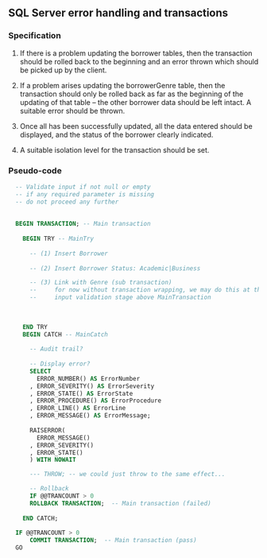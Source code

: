 SQL Server error handling and transactions
---

### Specification

1. If there is a problem updating the borrower tables, then the transaction should be rolled back to the beginning and an error thrown which should be picked up by the client. 

1. If a problem arises updating the borrowerGenre table, then the transaction should only be rolled back as far as the beginning of the updating of that table – the other borrower data should be left intact.
A suitable error should be thrown.

1. Once all has been successfully updated, all the data entered should be displayed, and the status of the borrower clearly indicated.

1. A suitable isolation level for the transaction should be set.

### Pseudo-code 

```SQL
  -- Validate input if not null or empty
  -- if any required parameter is missing
  -- do not proceed any further
   
    
  BEGIN TRANSACTION; -- Main transaction
    
    BEGIN TRY -- MainTry
      
      -- (1) Insert Borrower 
   
      -- (2) Insert Borrower Status: Academic|Business

      -- (3) Link with Genre (sub transaction)
      --     for now without transaction wrapping, we may do this at the 
      --     input validation stage above MainTransaction
      
         
   
    END TRY
    BEGIN CATCH -- MainCatch
    
      -- Audit trail?
      
      -- Display error?
      SELECT 
        ERROR_NUMBER() AS ErrorNumber
      , ERROR_SEVERITY() AS ErrorSeverity
      , ERROR_STATE() AS ErrorState
      , ERROR_PROCEDURE() AS ErrorProcedure
      , ERROR_LINE() AS ErrorLine
      , ERROR_MESSAGE() AS ErrorMessage;
      
      RAISERROR(
        ERROR_MESSAGE()
      , ERROR_SEVERITY()
      , ERROR_STATE()
      ) WITH NOWAIT

      --- THROW; -- we could just throw to the same effect...

      -- Rollback
      IF @@TRANCOUNT > 0
      ROLLBACK TRANSACTION;  -- Main transaction (failed)
    
    END CATCH;
    
  IF @@TRANCOUNT > 0
      COMMIT TRANSACTION;  -- Main transaction (pass)
  GO
  
    

```
